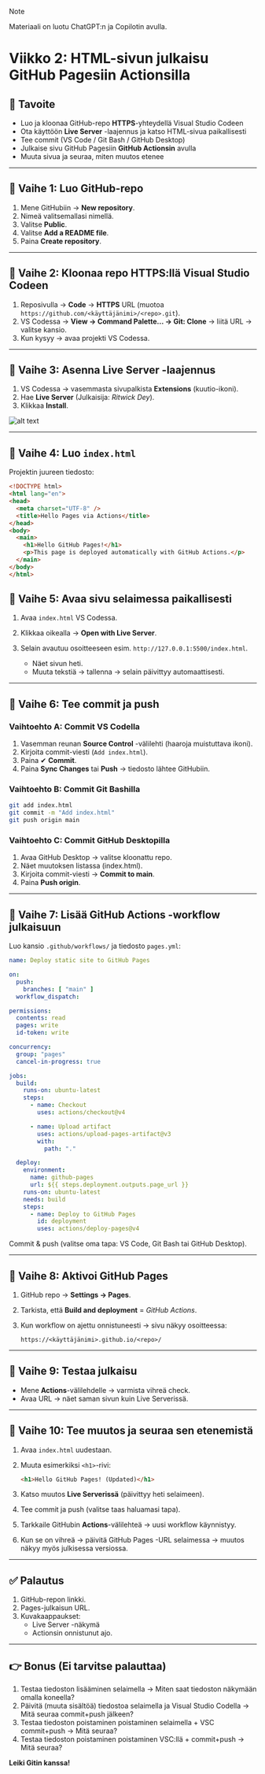 > [!NOTE]
> Materiaali on luotu ChatGPT:n ja Copilotin avulla.

# Viikko 2: HTML-sivun julkaisu GitHub Pagesiin Actionsilla

## 🎯 Tavoite
- Luo ja kloonaa GitHub-repo **HTTPS**-yhteydellä Visual Studio Codeen  
- Ota käyttöön **Live Server** -laajennus ja katso HTML-sivua paikallisesti  
- Tee commit (VS Code / Git Bash / GitHub Desktop)  
- Julkaise sivu GitHub Pagesiin **GitHub Actionsin** avulla  
- Muuta sivua ja seuraa, miten muutos etenee  

---

## 📝 Vaihe 1: Luo GitHub-repo
1. Mene GitHubiin → **New repository**.
2. Nimeä valitsemallasi nimellä.
3. Valitse **Public**.
4. Valitse **Add a README file**.
5. Paina **Create repository**.

---

## 📝 Vaihe 2: Kloonaa repo HTTPS\:llä Visual Studio Codeen

1. Reposivulla → **Code** → **HTTPS** URL (muotoa `https://github.com/<käyttäjänimi>/<repo>.git`).
2. VS Codessa → **View → Command Palette… → Git: Clone** → liitä URL → valitse kansio.
3. Kun kysyy → avaa projekti VS Codessa.

---

## 📝 Vaihe 3: Asenna Live Server -laajennus

1. VS Codessa → vasemmasta sivupalkista **Extensions** (kuutio-ikoni).
2. Hae **Live Server** (Julkaisija: *Ritwick Dey*).
3. Klikkaa **Install**.

![alt text](image.png)

---

## 📝 Vaihe 4: Luo `index.html`
Projektin juureen tiedosto:
```html
<!DOCTYPE html>
<html lang="en">
<head>
  <meta charset="UTF-8" />
  <title>Hello Pages via Actions</title>
</head>
<body>
  <main>
    <h1>Hello GitHub Pages!</h1>
    <p>This page is deployed automatically with GitHub Actions.</p>
  </main>
</body>
</html>
``` 

## 📝 Vaihe 5: Avaa sivu selaimessa paikallisesti

1. Avaa `index.html` VS Codessa.
2. Klikkaa oikealla → **Open with Live Server**.
3. Selain avautuu osoitteeseen esim. `http://127.0.0.1:5500/index.html`.

   * Näet sivun heti.
   * Muuta tekstiä → tallenna → selain päivittyy automaattisesti.

---

## 📝 Vaihe 6: Tee commit ja push

### Vaihtoehto A: Commit VS Codella

1. Vasemman reunan **Source Control** -välilehti (haaroja muistuttava ikoni).
2. Kirjoita commit-viesti (`Add index.html`).
3. Paina ✔ **Commit**.
4. Paina **Sync Changes** tai **Push** → tiedosto lähtee GitHubiin.

### Vaihtoehto B: Commit Git Bashilla

```bash
git add index.html
git commit -m "Add index.html"
git push origin main
```

### Vaihtoehto C: Commit GitHub Desktopilla

1. Avaa GitHub Desktop → valitse kloonattu repo.
2. Näet muutoksen listassa (index.html).
3. Kirjoita commit-viesti → **Commit to main**.
4. Paina **Push origin**.

---

## 📝 Vaihe 7: Lisää GitHub Actions -workflow julkaisuun

Luo kansio `.github/workflows/` ja tiedosto `pages.yml`:

```yaml
name: Deploy static site to GitHub Pages

on:
  push:
    branches: [ "main" ]
  workflow_dispatch:

permissions:
  contents: read
  pages: write
  id-token: write

concurrency:
  group: "pages"
  cancel-in-progress: true

jobs:
  build:
    runs-on: ubuntu-latest
    steps:
      - name: Checkout
        uses: actions/checkout@v4

      - name: Upload artifact
        uses: actions/upload-pages-artifact@v3
        with:
          path: "."

  deploy:
    environment:
      name: github-pages
      url: ${{ steps.deployment.outputs.page_url }}
    runs-on: ubuntu-latest
    needs: build
    steps:
      - name: Deploy to GitHub Pages
        id: deployment
        uses: actions/deploy-pages@v4
```

Commit & push (valitse oma tapa: VS Code, Git Bash tai GitHub Desktop).

---

## 📝 Vaihe 8: Aktivoi GitHub Pages

1. GitHub repo → **Settings → Pages**.
2. Tarkista, että **Build and deployment** = *GitHub Actions*.
3. Kun workflow on ajettu onnistuneesti → sivu näkyy osoitteessa:

   ```
   https://<käyttäjänimi>.github.io/<repo>/
   ```

---

## 📝 Vaihe 9: Testaa julkaisu

* Mene **Actions**-välilehdelle → varmista vihreä check.
* Avaa URL → näet saman sivun kuin Live Serverissä.

---

## 📝 Vaihe 10: Tee muutos ja seuraa sen etenemistä

1. Avaa `index.html` uudestaan.
2. Muuta esimerkiksi `<h1>`-rivi:

   ```html
   <h1>Hello GitHub Pages! (Updated)</h1>
   ```
3. Katso muutos **Live Serverissä** (päivittyy heti selaimeen).
4. Tee commit ja push (valitse taas haluamasi tapa).
5. Tarkkaile GitHubin **Actions**-välilehteä → uusi workflow käynnistyy.
6. Kun se on vihreä → päivitä GitHub Pages -URL selaimessa → muutos näkyy myös julkisessa versiossa.

---

## ✅ Palautus

1. GitHub-repon linkki.
2. Pages-julkaisun URL.
3. Kuvakaappaukset:
   * Live Server -näkymä
   * Actionsin onnistunut ajo.

---

## **👉 Bonus (Ei tarvitse palauttaa)**

1. Testaa tiedoston lisääminen selaimella → Miten saat tiedoston näkymään omalla koneella?
2. Päivitä (muuta sisältöä) tiedostoa selaimella ja Visual Studio Codella → Mitä seuraa commit+push jälkeen?
3. Testaa tiedoston poistaminen poistaminen selaimella + VSC commit+push → Mitä seuraa?
4. Testaa tiedoston poistaminen poistaminen VSC:llä + commit+push → Mitä seuraa? 

**Leiki Gitin kanssa!**

